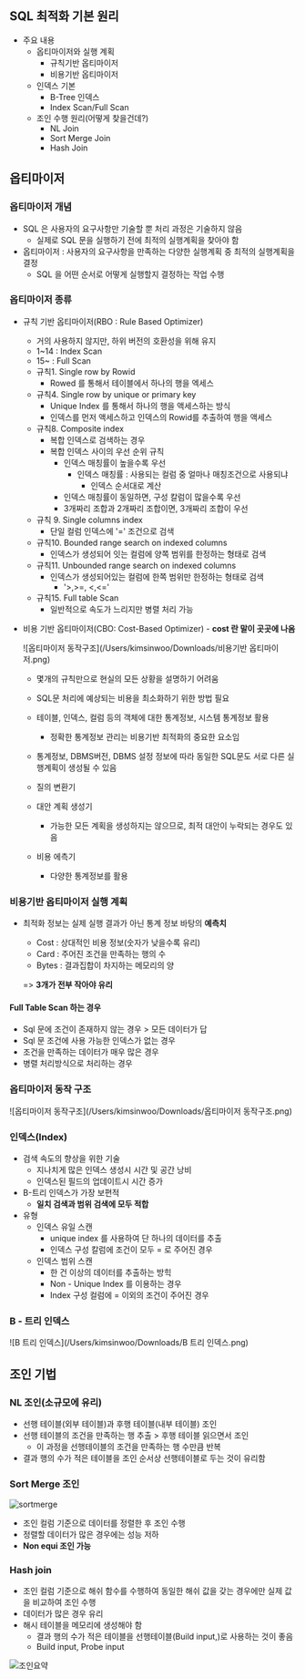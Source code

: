 ## SQL 최적화 기본 원리

- 주요 내용
  - 옵티마이저와 실행 계획
    - 규칙기반 옵티마이저
    - 비용기반 옵티마이저
  - 인덱스 기본
    - B-Tree 인덱스
    - Index Scan/Full Scan
  - 조인 수행 원리(어떻게 찾을건데?)
    - NL Join
    - Sort Merge Join
    - Hash Join



## 옵티마이저

### 옵티마이저 개념

- SQL 은 사용자의 요구사항만 기술할 뿐 처리 과정은 기술하지 않음
  - 실제로 SQL 문을 실행하기 전에 최적의 실행계획을 찾아야 함
- 옵티마이저 : 사용자의 요구사항을 만족하는 다양한 실행계획 중 최적의 실행계획을 결정
  - SQL 을 어떤 순서로 어떻게 실행할지 결정하는 작업 수행



### 옵티마이저 종류

- 규칙 기반 옵티마이저(RBO : Rule Based Optimizer)
  - 거의 사용하지 않지만, 하위 버전의 호환성을 위해 유지
  - 1~14 : Index Scan
  - 15~ : Full Scan
  - 규칙1. Single row by Rowid
    - Rowed 를 통해서 테이블에서 하나의 행을 엑세스
  - 규칙4. Single row by unique or primary key
    - Unique Index 를 통해서 하나의 행을 액세스하는 방식
    - 인덱스를 먼저 액세스하고 인덱스의 Rowid를 추출하여 행을 액세스
  - 규칙8. Composite index
    - 복합 인덱스로 검색하는 경우
    - 복합 인덱스 사이의 우선 순위 규칙
      - 인덱스 매칭률이 높을수록 우선
        - 인덱스 매칭률 : 사용되는 컬럼 중 얼마나 매칭조건으로 사용되냐
          - 인덱스 순서대로 계산
      - 인덱스 매칭률이 동일하면, 구성 칼럼이 많을수록 우선
      - 3개짜리 조합과 2개짜리 조합이면, 3개짜리 조합이 우선
  - 규칙 9. Single columns index
    - 단일 컬럼 인덱스에 '=' 조건으로 검색
  - 규칙10. Bounded range search on indexed columns
    - 인덱스가 생성되어 잇는 컬럼에 양쪽 범위를 한정하는 형태로 검색
  - 규칙11. Unbounded range search on indexed columns
    - 인덱스가 생성되어있는 컬럼에 한쪽 범위만 한정하는 형태로 검색
      - '>,>=, <,<='
  - 규칙15. Full table Scan
    - 일반적으로 속도가 느리지만 병렬 처리 가능



- 비용 기반 옵티마이저(CBO: Cost-Based Optimizer) - **cost 란 말이 곳곳에 나옴**

  ![옵티마이저 동작구조](/Users/kimsinwoo/Downloads/비용기반 옵티마이저.png)

  - 몇개의 규칙만으로 현실의 모든 상황을 설명하기 어려움
  - SQL문 처리에 예상되는 비용을 최소화하기 위한 방법 필요
  - 테이블, 인덱스, 컬럼 등의 객체에 대한 통계정보, 시스템 통계정보 활용
    - 정확한 통계정보 관리는 비용기반 최적화의 중요한 요소임
  - 통계정보, DBMS버전, DBMS 설정 정보에 따라 동일한 SQL문도 서로 다른 실행계획이 생성될 수 있음

  - 질의 변환기

  - 대안 계획 생성기
    - 가능한 모든 계획을 생성하지는 않으므로, 최적 대안이 누락되는 경우도 있음
  - 비용 에측기
    - 다양한 통계정보를 활용



### 비용기반 옵티마이저 실행 계획

- 최적화 정보는 실제 실행 결과가 아닌 통계 정보 바탕의 **예측치**

  - Cost : 상대적인 비용 정보(숫자가 낮을수록 유리)
  - Card : 주어진 조건을 만족하는 행의 수
  - Bytes : 결과집합이 차지하는 메모리의 양

  => **3개가 전부 작아야 유리**



#### Full Table Scan 하는 경우

- Sql 문에 조건이 존재하지 않는 경우 > 모든 데이터가 답
- Sql 문 조건에 사용 가능한 인덱스가 없는 경우
- 조건을 만족하는 데이터가 매우 많은 경우
- 병렬 처리방식으로 처리하는 경우





### 옵티마이저 동작 구조

![옵티마이저 동작구조](/Users/kimsinwoo/Downloads/옵티마이저 동작구조.png)



### 인덱스(Index)

- 검색 속도의 향상을 위한 기술
  - 지나치게 많은 인덱스 생성시 시간 및 공간 낭비
  - 인덱스된 필드의 업데이트시 시간 증가
- B-트리 인덱스가 가장 보편적
  - **일치 검색과 범위 검색에 모두 적합**
- 유형
  - 인덱스 유일 스캔
    - unique index 를 사용하여 단 하나의 데이터를 추출
    - 인덱스 구성 칼럼에 조건이 모두 = 로 주어진 경우
  - 인덱스 범위 스캔
    - 한 건 이상의 데이터를 추출하는 방힉
    - Non - Unique Index 를 이용하는 경우
    - Index 구성 컬럼에 = 이외의 조건이 주어진 경우



### B - 트리 인덱스

![B 트리 인덱스](/Users/kimsinwoo/Downloads/B 트리 인덱스.png)



## 조인 기법

### NL 조인(소규모에 유리)

- 선행 테이블(외부 테이블)과 후행 테이블(내부 테이블) 조인
- 선행 테이블의 조건을 만족하는 행 추출 > 후행 테이블 읽으면서 조인
  - 이 과정을 선행테이블의 조건을 만족하는 행 수만큼 반복
- 결과 행의 수가 적은 테이블을 조인 순서상 선행테이블로 두는 것이 유리함



### Sort Merge 조인

![sortmerge](/Users/kimsinwoo/Downloads/sortmerge.png)

- 조인 컬럼 기준으로 데이터를 정렬한 후 조인 수행
- 정렬할 데이터가 많은 경우에는 성능 저하
- **Non equi 조인 가능**



### Hash join 

- 조인 컬럼 기준으로 해쉬 함수를 수행하여 동일한 해쉬 값을 갖는 경우에만 실제 값을 비교하여 조인 수행
- 데이터가 많은 경우 유리
- 해시 테이블을 메모리에 생성해야 함
  - 결과 행의 수가 적은 테이블을 선행테이블(Build input,)로 사용하는 것이 좋음
  - Build input, Probe input



![조인요약](/Users/kimsinwoo/Downloads/조인요약.png)